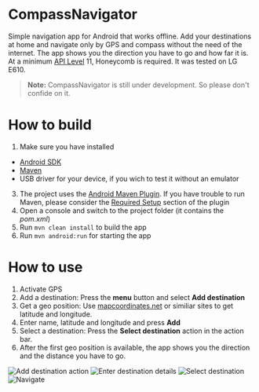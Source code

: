 # CompassNavigator
Simple navigation app for Android that works offline. Add your destinations at home and navigate only by GPS and compass without the need of the internet. The app shows you the direction you have to go and how far it is. At a minimum [API Level](http://developer.android.com/guide/topics/manifest/uses-sdk-element.html#ApiLevels) 11, Honeycomb is required. It was tested on LG E610. 
>**Note:** CompassNavigator is still under development. So please don't confide on it.

# How to build
1. Make sure you have installed
 * [Android SDK](https://developer.android.com/sdk/index.html)
 * [Maven](https://maven.apache.org/)
 * USB driver for your device, if you wich to test it without an emulator
3. The project uses the [Android Maven Plugin](http://simpligility.github.io/android-maven-plugin/). If you have trouble to run Maven, please consider the [Required Setup](http://simpligility.github.io/android-maven-plugin/#_required_setup) section of the plugin
4. Open a console and switch to the project folder (it contains the *pom.xml*)
5. Run `mvn clean install` to build the app
6. Run `mvn android:run` for starting the app

# How to use
1. Activate GPS
2. Add a destination: Press the **menu** button and select **Add destination**
3. Get a geo position: Use [mapcoordinates.net](http://www.mapcoordinates.net/en) or similiar sites to get latitude and longitude.
4. Enter name, latitude and longitude and press **Add**
5. Select a destination: Press the **Select destination** action in the action bar.
6. After the first geo position is available, the app shows you the direction and the distance you have to go.

![Add destination action](https://cloud.githubusercontent.com/assets/10528519/8078584/067f5a98-0f5f-11e5-9c2e-25250d881aa0.png)
![Enter destination details](https://cloud.githubusercontent.com/assets/10528519/8078582/067e2f88-0f5f-11e5-892e-d0895fa38c7a.png)
![Select destination](https://cloud.githubusercontent.com/assets/10528519/8078581/067dbf12-0f5f-11e5-99e3-238403623ebb.png)
![Navigate](https://cloud.githubusercontent.com/assets/10528519/8078583/067e3b7c-0f5f-11e5-94d2-6af9055de4cd.png)
